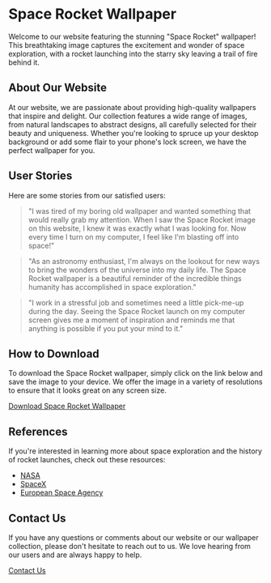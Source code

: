 <!--
Write me content for website with wallpaper which alt text is:

"An image of a rocket launching into space with a trail of fire behind it, set against a starry sky."

The name/title of the page should not be 1:1 copy of the alt text but rather a real content of the website which is using this wallpaper.

- Use markdown format
- Start with the heading
- The content should look like a real website
- Include real sections like references, contact, user stories, etc. use things relevant to the page purpose.
- Feel free to use structure like headings, bullets, numbering, blockquotes, paragraphs, horizontal lines, etc.
- You can use formatting like bold or _italic_
- You can include UTF-8 emojis
- Links should be only #hash anchors (and you can refer to the document itself)
- Do not include images
-->

<!--font:Montserrat-->

# Space Rocket Wallpaper

Welcome to our website featuring the stunning "Space Rocket" wallpaper! This breathtaking image captures the excitement and wonder of space exploration, with a rocket launching into the starry sky leaving a trail of fire behind it.

## About Our Website

At our website, we are passionate about providing high-quality wallpapers that inspire and delight. Our collection features a wide range of images, from natural landscapes to abstract designs, all carefully selected for their beauty and uniqueness. Whether you're looking to spruce up your desktop background or add some flair to your phone's lock screen, we have the perfect wallpaper for you.

## User Stories

Here are some stories from our satisfied users:

> "I was tired of my boring old wallpaper and wanted something that would really grab my attention. When I saw the Space Rocket image on this website, I knew it was exactly what I was looking for. Now every time I turn on my computer, I feel like I'm blasting off into space!"

> "As an astronomy enthusiast, I'm always on the lookout for new ways to bring the wonders of the universe into my daily life. The Space Rocket wallpaper is a beautiful reminder of the incredible things humanity has accomplished in space exploration."

> "I work in a stressful job and sometimes need a little pick-me-up during the day. Seeing the Space Rocket launch on my computer screen gives me a moment of inspiration and reminds me that anything is possible if you put your mind to it."

## How to Download

To download the Space Rocket wallpaper, simply click on the link below and save the image to your device. We offer the image in a variety of resolutions to ensure that it looks great on any screen size.

[Download Space Rocket Wallpaper](#)

## References

If you're interested in learning more about space exploration and the history of rocket launches, check out these resources:

-   [NASA](#)
-   [SpaceX](#)
-   [European Space Agency](#)

## Contact Us

If you have any questions or comments about our website or our wallpaper collection, please don't hesitate to reach out to us. We love hearing from our users and are always happy to help.

[Contact Us](#)
